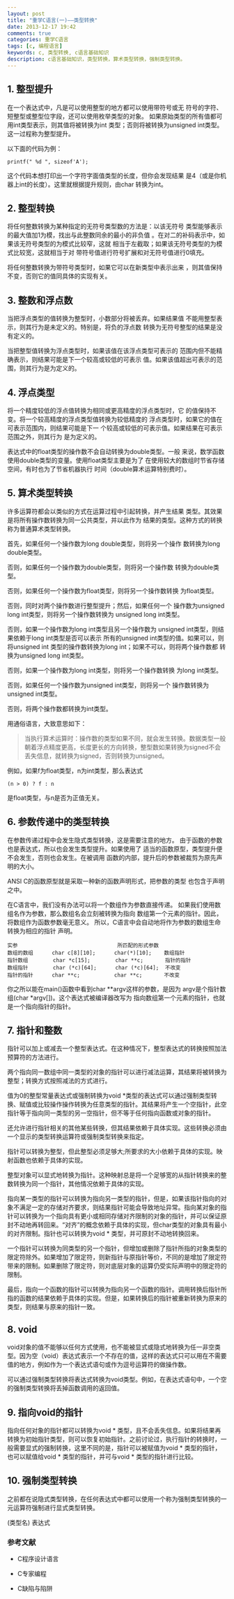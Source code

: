 ```yaml
---
layout: post
title: "重学C语言(一)——类型转换"
date: 2013-12-17 19:42
comments: true
categories: 重学C语言
tags: [c, 编程语言]
keywords: c, 类型转换, c语言基础知识
description: c语言基础知识，类型转换，算术类型转换，强制类型转换。
---
```

## 1. 整型提升
在一个表达式中，凡是可以使用整型的地方都可以使用带符号或无
符号的字符、短整型或整型位字段，还可以使用枚举类型的对象。
如果原始类型的所有值都可用int类型表示，则其值将被转换为int
类型；否则将被转换为unsigned int类型。这一过程称为整型提升。

以下面的代码为例：

`printf(" %d ", sizeof'A');`

这个代码本想打印出一个字符字面值类型的长度，但你会发现结果
是4（或是你机器上int的长度）。这里就根据提升规则，由char
转换为int。
<!--more-->
## 2. 整型转换
将任何整数转换为某种指定的无符号类型数的方法是：以该无符号
类型能够表示的最大值加1为模，找出与此整数同余的最小的非负值
。在对二的补码表示中，如果该无符号类型的为模式比较窄，这就
相当于左截取；如果该无符号类型的为模式比较宽，这就相当于对
带符号值进行符号扩展和对无符号值进行0填充。

将任何整数转换为带符号类型时，如果它可以在新类型中表示出来
，则其值保持不变，否则它的值同具体的实现有关。

## 3. 整数和浮点数
当把浮点类型的值转换为整型时，小数部分将被丢弃。如果结果值
不能用整型表示，则其行为是未定义的。特别是，将负的浮点数
转换为无符号整型的结果是没有定义的。

当把整型值转换为浮点类型时，如果该值在该浮点类型可表示的
范围内但不能精确表示，则结果可能是下一个较高或较低的可表示
值。如果该值超出可表示的范围，则其行为是为定义的。

## 4. 浮点类型
将一个精度较低的浮点值转换为相同或更高精度的浮点类型时，它
的值保持不变。将一个较高精度的浮点类型值转换为较低精度的
浮点类型时，如果它的值在可表示范围内，则结果可能是下一
个较高或较低的可表示值。如果结果在可表示范围之外，则其行为
是为定义的。

表达式中的float类型的操作数不会自动转换为double类型。一般
来说，数学函数使用double类型的变量。使用float类型主要是为了
在使用较大的数组时节省存储空间，有时也为了节省机器执行
时间（double算术运算特别费时）。
## 5. 算术类型转换
许多运算符都会以类似的方式在运算过程中引起转换，并产生结果
类型。其效果是将所有操作数转换为同一公共类型，并以此作为
结果的类型。这种方式的转换称为普通算术类型转换。

首先，如果任何一个操作数为long double类型，则将另一个操作
数转换为long double类型。

否则，如果任何一个操作数为double类型，则将另一个操作数
转换为double类型。

否则，如果任何一个操作数为float类型，则将另一个操作数转换
为float类型。

否则，同时对两个操作数进行整型提升；然后，如果任何一个
操作数为unsigned long int类型，则将另一个操作数转换为
unsigned long int类型。

否则，如果一个操作数为long int类型且另一个操作数为
unsigned int类型，则结果依赖于long int类型是否可以表示
所有的unsigned int类型的值。如果可以，则将unsigned int
类型的操作数转换为long int；如果不可以，则将两个操作数都
转换为unsigned long int类型。

否则，如果一个操作数为long int类型，则将另一个操作数转换
为long int类型。

否则，如果任何一个操作数为unsigned int类型，则将另一个
操作数转换为unsigned int类型。

否则，将两个操作数都转换为int类型。

用通俗语言，大致意思如下：

>当执行算术运算时：操作数的类型如果不同，就会发生转换。数据类型一般朝着浮点精度更高，长度更长的方向转换，整型数如果转换为signed不会丢失信息，就转换为signed，否则转换为unsigned。

例如，如果f为float类型，n为int类型，那么表达式

`(n > 0) ? f : n`

是float类型，与n是否为正值无关。
## 6. 参数传递中的类型转换
在参数传递过程中会发生隐式类型转换，这是需要注意的地方。
由于函数的参数也是表达式，所以也会发生类型提升。如果使用了
适当的函数原型，类型提升便不会发生，否则也会发生。在被调用
函数的内部，提升后的参数被裁剪为原先声明的大小。

ANSI C的函数原型就是采取一种新的函数声明形式，把参数的类型
也包含于声明之中。

在C语言中，我们没有办法可以将一个数组作为参数直接传递。
如果我们使用数组名作为参数，那么数组名会立刻被转换为指向
数组第一个元素的指针。因此，将数组作为函数参数毫无意义。
所以，C语言中会自动地将作为参数的数组生命转换为相应的指针
声明。
```
实参                                所匹配的形式参数
数组的数组      char c[8][10];      char(*)[10];    数组指针
指针数组        char *c[15];        char **c;       指针的指针
数组指针        char (*c)[64];      char (*c)[64];  不改变
指针的指针      char **c;           char **c;       不改变
```
你之所以能在main()函数中看到char **argv这样的参数，是因为
argv是个指针数组(char *argv[])。这个表达式被编译器改写为
指向数组第一个元素的指针，也就是一个指向指针的指针。
## 7. 指针和整数
指针可以加上或减去一个整型表达式。在这种情况下，整型表达式的转换按照加法预算符的方法进行。

两个指向同一数组中同一类型的对象的指针可以进行减法运算，其结果将被转换为整型；转换方式按照减法的方式进行。

值为0的整型常量表达式或强制转换为void *类型的表达式可以通过强制类型转换、赋值或比较操作操作转换为任意类型的指针。其结果将产生一个空指针，此空指针等于指向同一类型的另一空指针，但不等于任何指向函数或对象的指针。

还允许进行指针相关的其他某些转换，但其结果依赖于具体实现。这些转换必须由一个显示的类型转换运算符或强制类型转换来指定。

指针可以转换为整型，但此整型必须足够大;所要求的大小依赖于具体的实现。映射函数也依赖于具体的实现。

整型对象可以显式地转换为指针。这种映射总是将一个足够宽的从指针转换来的整数转换为同一个指针，其他情况依赖于具体的实现。

指向某一类型的指针可以转换为指向另一类型的指针，但是，如果该指针指向的对象不满足一定的存储对齐要求，则结果指针可能会导致地址异常。指向某对象的指针可以转换为一个指向具有更小或相同存储对齐限制的对象的指针，并可以保证原封不动地再转回来。“对齐”的概念依赖于具体的实现，但char类型的对象具有最小的对齐限制。指针也可以转换为void * 类型，并可原封不动地转换回来。

一个指针可以转换为同类型的另一个指针，但增加或删除了指针所指的对象类型的限定符除外。如果增加了限定符，则新指针与原指针等价，不同的是增加了限定符带来的限制。如果删除了限定符，则对底层对象的运算仍受实际声明中的限定符的限制。

最后，指向一个函数的指针可以转换为指向另一个函数的指针。调用转换后指针所指的函数的结果依赖于具体的实现。但是，如果转换后的指针被重新转换为原来的类型，则结果与原来的指针一致。
## 8. void
void对象的值不能够以任何方式使用，也不能被显式或隐式地转换为任一非空类型。因为空（void）表达式表示一个不存在的值，这样的表达式只可以用在不需要值的地方，例如作为一个表达式语句或作为逗号运算符的做操作数。

可以通过强制类型转换将表达式转换为void类型。例如，在表达式语句中，一个空的强制类型转换将丢掉函数调用的返回值。
## 9. 指向void的指针
指向任何对象的指针都可以转换为void * 类型，且不会丢失信息。如果将结果再转换为初始指针类型，则可以恢复初始指针。之前讨论过，执行指针的转换时，一般需要显式的强制转换，这里不同的是，指针可以被赋值为void * 类型的指针，也可以赋值给void * 类型的指针，并可与void * 类型的指针进行比较。
## 10. 强制类型转换
之前都在说隐式类型转换，在任何表达式中都可以使用一个称为强制类型转换的一元运算符强制进行显式类型转换。

(类型名) 表达式

### 参考文献
- C程序设计语言

- C专家编程

- C缺陷与陷阱
